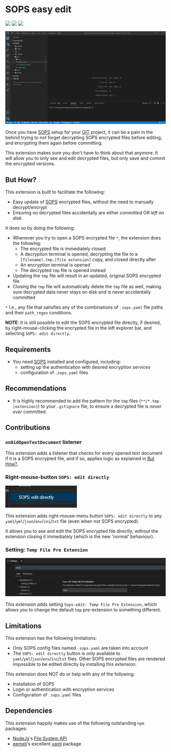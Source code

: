 # SOPS easy edit

[![](https://vsmarketplacebadge.apphb.com/version-short/shipitsmarter.sops-edit.svg)](https://marketplace.visualstudio.com/items?itemName=shipitsmarter.sops-edit)
[![](https://vsmarketplacebadge.apphb.com/installs-short/shipitsmarter.sops-edit.svg)](https://marketplace.visualstudio.com/items?itemName=shipitsmarter.sops-edit)
[![](https://vsmarketplacebadge.apphb.com/rating-short/shipitsmarter.sops-edit.svg)](https://marketplace.visualstudio.com/items?itemName=shipitsmarter.sops-edit)

![SOPS edit use gif](https://raw.githubusercontent.com/shipitsmarter/vscode-sops-edit/main/img/sops_edit_use_gif.gif)

Once you have [SOPS](https://github.com/mozilla/sops) setup for your [GIT](https://git-scm.com/) project, it can be a pain in the behind trying to not forget decrypting SOPS encrypted files before editing, and encrypting them again before committing.

This extension makes sure you don't have to think about that anymore. It will allow you to only see and edit decrypted files, but only save and commit the encrypted versions.

## But How?

This extension is built to facilitate the following:
- Easy update of [SOPS](https://github.com/mozilla/sops) encrypted files, without the need to manually decrypt/encrypt
- Ensuring no decrypted files accidentally are either _committed_ OR _left on disk_

It does so by doing the following:
- Whenever you try to open a SOPS encrypted file `*`, the extension does the following:
  - The encrypted file is immediately closed
  - A decryption terminal is opened, decrypting the file to a `[filename].tmp.[file extension]` copy, and closed directly after
  - An encryption terminal is opened
  - The decrypted `tmp` file is opened instead
- Updating the `tmp` file will result in an updated, original SOPS encrypted file
- Closing the `tmp` file will automatically delete the `tmp` file as well, making sure decrypted data never stays on disk and is never accidentally committed

`*` I.e., any file that satisfies any of the combinations of `.sops.yaml` file paths and their `path_regex` conditions.

**NOTE**: It is still possible to edit the SOPS encrypted file directly, if desired, by right-mouse-clicking the encrypted file in the left explorer bar, and selecting `SOPS: edit directly`.

## Requirements
- You need [SOPS](https://github.com/mozilla/sops) installed and configured, including:
  - setting up the authentication with desired encryption services
  - configuration of `.sops.yaml` files

## Recommendations
- It is highly recommended to add the pattern for the `tmp` files (`**/*.tmp.[extension]`) to your `.gitignore` file, to ensure a decrypted file is *never ever* committed.

## Contributions

### `onDidOpenTextDocument` listener
This extension adds a listener that checks for every opened text document if it is a SOPS encrypted file, and if so, applies logic as explained in [But How?](#but-how).

### Right-mouse-button `SOPS: edit directly`

![SOPS edit directly](https://raw.githubusercontent.com/shipitsmarter/vscode-sops-edit/main/img/sops_edit_directly.png)

This extension adds right-mouse-menu button `SOPS: edit directly` to any `yaml`/`yml`/`json`/`env`/`ini`/`txt` file (even when not SOPS encrypted).

It allows you to see and edit the SOPS encrypted file directly, without the extension closing it immediately (which is the new 'normal' behaviour).

### Setting: `Temp File Pre Extension`

![Setting: tmp file pre extension](https://raw.githubusercontent.com/shipitsmarter/vscode-sops-edit/main/img/setting_temp_file_pre_extension.png.png)

This extension adds setting `Sops-edit: Temp File Pre Extension`, which allows you to change the default `tmp` pre-extension to something different.


## Limitations
This extension has the following limitations:
- Only SOPS config files named `.sops.yaml` are taken into account
- The `SOPS: edit directly` button is only available to `yaml`/`yml`/`json`/`env`/`ini`/`txt` files. Other SOPS encrypted files are rendered impossible to be edited directly by installing this extension.

This extension does NOT do or help with any of the following:
- Installation of SOPS
- Login or authentication with encryption services
- Configuration of `.sops.yaml` files

## Dependencies
This extension happily makes use of the following outstanding `npm` packages:
- [NodeJs](https://nodejs.org/en/)'s [File System API](https://nodejs.org/api/fs.html)
- [eemeli](https://www.npmjs.com/~eemeli)'s excellent [yaml](https://www.npmjs.com/package/yaml) package